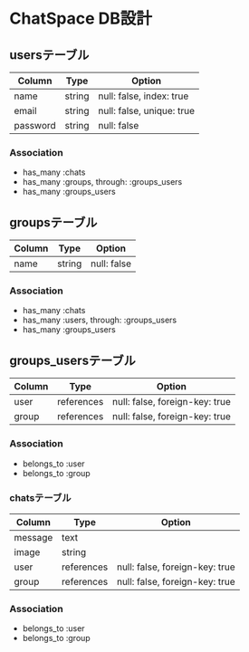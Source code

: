 # ChatSpace DB設計
## usersテーブル
|Column|Type|Option|
|------|----|------|
|name|string|null: false, index: true|
|email|string|null: false, unique: true|
|password|string|null: false|
### Association
- has_many :chats
- has_many :groups, through: :groups_users
- has_many :groups_users

## groupsテーブル
|Column|Type|Option|
|------|----|------|
|name|string|null: false|
### Association
- has_many :chats
- has_many :users, through: :groups_users
- has_many :groups_users

## groups_usersテーブル
|Column|Type|Option|
|------|----|------|
|user|references|null: false, foreign-key: true|
|group|references|null: false, foreign-key: true|
### Association
- belongs_to :user
- belongs_to :group

### chatsテーブル
|Column|Type|Option|
|------|----|------|
|message|text||
|image|string||
|user|references|null: false, foreign-key: true|
|group|references|null: false, foreign-key: true|
### Association
- belongs_to :user
- belongs_to :group